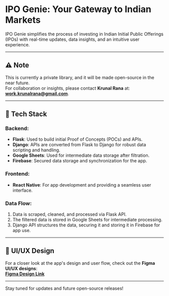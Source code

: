 # **IPO Genie: Your Gateway to Indian Markets**

IPO Genie simplifies the process of investing in Indian Initial Public Offerings (IPOs) with real-time updates, data insights, and an intuitive user experience.

---

## ⚠️ **Note**  
This is currently a private library, and it will be made open-source in the near future.  
For collaboration or insights, please contact **Krunal Rana** at: **work.krunalrana@gmail.com**.

---

## 🚀 **Tech Stack**

### **Backend:**
- **Flask**: Used to build initial Proof of Concepts (POCs) and APIs.
- **Django**: APIs are converted from Flask to Django for robust data scripting and handling.
- **Google Sheets**: Used for intermediate data storage after filtration.
- **Firebase**: Secured data storage and synchronization for the app.

### **Frontend:**
- **React Native**: For app development and providing a seamless user interface.

### **Data Flow:**
1. Data is scraped, cleaned, and processed via Flask API.
2. The filtered data is stored in Google Sheets for intermediate processing.
3. Django API structures the data, securing it and storing it in Firebase for app use.

---

## 🎨 **UI/UX Design**
For a closer look at the app's design and user flow, check out the **Figma UI/UX designs**:  
[**Figma Design Link**](#)

---

Stay tuned for updates and future open-source releases!
